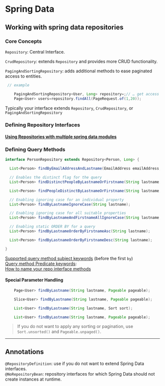 # Spring Data

## Working with spring data repositories

### Core Concepts

`Repository`:  Central Interface.
<br>

`CrudRepository`: extends `Repository` and provides more CRUD functionality.
<br>

`PagingAndSortingRepository`: adds additional methods to ease paginated access to entities.

```java
 // example

    PagingAndSortingRepository<User, Long> repository=;// … get access to a bean
    Page<User> users=repository.findAll(PageRequest.of(1,20));
```

Typically your interface extends `Repository`, `CrudRepository`, or `PagingAndSortingRepository`

### Defining Repository Interfaces

#### [Using Repositories with multiple spring data modules][MSDM]

[MSDM]: https://docs.spring.io/spring-data/commons/docs/current/reference/html/#repositories.multiple-modules

### Defining Query Methods

```java
interface PersonRepository extends Repository<Person, Long> {

  List<Person> findByEmailAddressAndLastname(EmailAddress emailAddress, String lastname);

  // Enables the distinct flag for the query
  List<Person> findDistinctPeopleByLastnameOrFirstname(String lastname, String firstname);

  List<Person> findPeopleDistinctByLastnameOrFirstname(String lastname, String firstname);

  // Enabling ignoring case for an individual property
  List<Person> findByLastnameIgnoreCase(String lastname);

  // Enabling ignoring case for all suitable properties
  List<Person> findByLastnameAndFirstnameAllIgnoreCase(String lastname, String firstname);

  // Enabling static ORDER BY for a query
  List<Person> findByLastnameOrderByFirstnameAsc(String lastname);

  List<Person> findByLastnameOrderByFirstnameDesc(String lastname);

}
```

[Supported query method subject keywords][SKey] (before the first `by`) <br>
[Query method Predicate keywords][PreKey]:  
[How to name your repo interface methods][repoIntr]


[SKey]: https://docs.spring.io/spring-data/commons/docs/current/reference/html/#appendix.query.method.subject

[PreKey]: https://docs.spring.io/spring-data/commons/docs/current/reference/html/#appendix.query.method.predicate

[repoIntr]: https://docs.spring.io/spring-data/commons/docs/current/reference/html/#repositories.query-methods.query-property-expressions

#### Special Parameter Handling

```java
    Page<User> findByLastname(String lastname, Pageable pageable);

    Slice<User> findByLastname(String lastname, Pageable pageable);

    List<User> findByLastname(String lastname, Sort sort);

    List<User> findByLastname(String lastname, Pageable pageable);
```
> If you do not want to apply any sorting or pagination, use `Sort.unsorted()` and `Pageable.unpaged()`.

--- 

## Annotations

`@RepositoryDefinition`: use if you do not want to extend Spring Data interfaces.
<br>
`@NoRepositoryBean`: repository interfaces for which Spring Data should not create instances at runtime.

